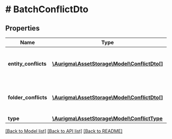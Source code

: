 # # BatchConflictDto

## Properties

Name | Type | Description | Notes
------------ | ------------- | ------------- | -------------
**entity_conflicts** | [**\Aurigma\AssetStorage\Model\ConflictDto[]**](ConflictDto.md) | List of operation subject entity descriptions | [optional]
**folder_conflicts** | [**\Aurigma\AssetStorage\Model\ConflictDto[]**](ConflictDto.md) | List of operation subject folder descriptions | [optional]
**type** | [**\Aurigma\AssetStorage\Model\ConflictType**](ConflictType.md) |  | [optional]

[[Back to Model list]](../../README.md#models) [[Back to API list]](../../README.md#endpoints) [[Back to README]](../../README.md)

